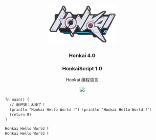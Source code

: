 <div align="center">
<a href="#">
<h1><img src="Honkai.png" alt="Logo" height="128"></h1>
</a>

### Honkai 4.0

### HonkaiScript 1.0
  
Honkai 编程语言

<img src="https://count.getloli.com/get/@Honkai?theme=gelbooru">


</div>



```Honkai
fn main() {
  // 崩坏娘：太棒了！
  (println "Honkai Hello World !") (println "Honkai Hello World !")
  (return 0)
}
```

```
Honkai Hello World !
Honkai Hello World !
```
